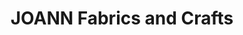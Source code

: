 ---
title: "JOANN Fabrics and Crafts"
url: /livonia-commons/joann-fabrics-and-crafts/
shop: craft
---
